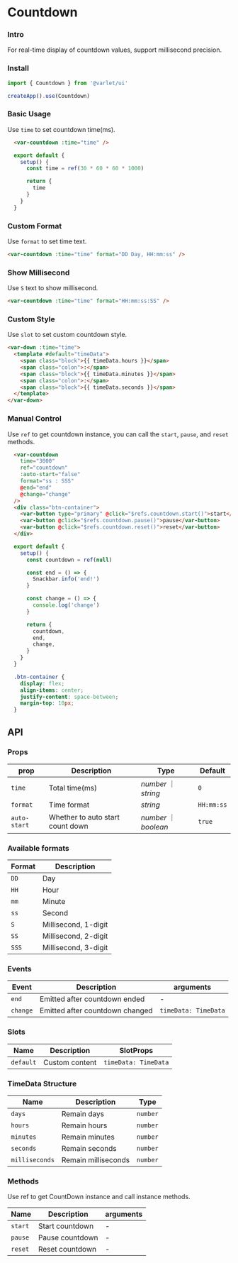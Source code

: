 # Countdown

### Intro

For real-time display of countdown values, support millisecond precision.

### Install

```js
import { Countdown } from '@varlet/ui'

createApp().use(Countdown)
```

### Basic Usage

Use `time` to set countdown time(ms).

```html
  <var-countdown :time="time" />
```
```javascript
  export default {
    setup() {
      const time = ref(30 * 60 * 60 * 1000)

      return {
        time
      }
    }
  }
```
### Custom Format

Use `format` to set time text.

```html
<var-countdown :time="time" format="DD Day, HH:mm:ss" />
```

### Show Millisecond

Use `S` text to show millisecond.

```html
<var-countdown :time="time" format="HH:mm:ss:SS" />
```

### Custom Style

Use `slot` to set custom countdown style.

```html
<var-down :time="time">
  <template #default="timeData">
    <span class="block">{{ timeData.hours }}</span>
    <span class="colon">:</span>
    <span class="block">{{ timeData.minutes }}</span>
    <span class="colon">:</span>
    <span class="block">{{ timeData.seconds }}</span>
  </template>
</var-down>
```

### Manual Control

Use `ref` to get countdown instance, you can call the `start`, `pause`, and `reset` methods.

```html
  <var-countdown
    time="3000"
    ref="countdown"
    :auto-start="false"
    format="ss : SSS"
    @end="end"
    @change="change"
  />
  <div class="btn-container">
    <var-button type="primary" @click="$refs.countdown.start()">start</var-button>
    <var-button @click="$refs.countdown.pause()">pause</var-button>
    <var-button @click="$refs.countdown.reset()">reset</var-button>
  </div>
```
```javascript
  export default {
    setup() {
      const countdown = ref(null)

      const end = () => {
        Snackbar.info('end!')
      }

      const change = () => {
        console.log('change')
      }

      return {
        countdown,
        end,
        change,
      }
    }
  }
```
```css
  .btn-container {
    display: flex;
    align-items: center;
    justify-content: space-between;
    margin-top: 10px;
  }
```

## API

### Props

| prop | Description | Type | Default |
| ----- | -------------- | -------- | ---------- |
| `time` | Total time(ms)| _number_ ｜ _string_ | `0` |
| `format` | Time format | _string_ | `HH:mm:ss` |
| `auto-start` | Whether to auto start count down | _number_ ｜ _boolean_ | `true` |

### Available formats
| Format | Description |
| -- | --- |
| `DD` | Day |
| `HH` | Hour |
| `mm` | Minute |
| `ss` | Second |
| `S` | Millisecond, 1-digit |
| `SS` | Millisecond, 2-digit |
| `SSS` | Millisecond, 3-digit |

### Events

| Event | Description | arguments |
| ----- | -------------- | -------- |
| `end` | Emitted after countdown ended | - |
| `change` | Emitted after countdown changed | `timeData: TimeData` |

### Slots

| Name | Description | SlotProps |
| ----- | -------------- | -------- |
| `default` | Custom content | `timeData: TimeData` |

### TimeData Structure

| Name | Description | Type |
| ---- | ------- | -------- |
| `days` | Remain days | `number` |
| `hours` | Remain hours | `number` |
| `minutes` | Remain minutes | `number` |
| `seconds` | Remain seconds	 | `number` |
| `milliseconds` | Remain milliseconds | `number` |


### Methods
Use ref to get CountDown instance and call instance methods.

| Name | Description	 | arguments |
| ---- | ------- | -------- |
| `start` | Start countdown	 | - |
| `pause` | Pause countdown	 | - |
| `reset` | Reset countdown | - |
